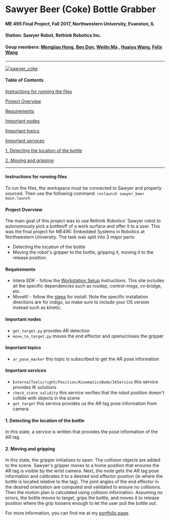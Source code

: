 Sawyer Beer (Coke) Bottle Grabber
=============================================
#### ME 495 Final Project, Fall 2017, Northwestern University, Evanston, IL
#### Station: Sawyer Robot, Rethink Robotics Inc.
#### Goup members:  [Mengjiao Hong](https://github.com/MuMu1018), [Ben Don](https://github.com/benbdon), [Weilin Ma](https://github.com/KansoW) , [Huaiyu Wang](https://github.com/whycn), [Felix Wang](https://github.com/yanweiw)
---------------------------------------------

<!-- [![sawyer_coke](https://img.youtube.com/vi/asuPnFKfNog/0.jpg)](https://www.youtube.com/watch?v=asuPnFKfNog) -->

[![sawyer_coke](https://img.youtube.com/vi/asuPnFKfNog/0.jpg)](https://www.youtube.com/watch?v=LEMvSSeDHZU&feature=youtu.be)

#### Table of Contents ####

[Instructions for running the files](#Instructions)

[Project Overview](#Project\Overview)

[Requirements](#Requirements)

[Important nodes](#nodes)

[Important topics](#topics)

[Important services](#services)

[1. Detecting the location of the bottle ](#Vision)

[2. Moving and gripping](#Movement)

---------------------------------------------
#### Instructions for running files <a name="Instructions"></a>

To run the files, the workspace must be connected to Sawyer and properly sourced. Then use the following command: `roslaunch sawyer_beer main.launch`

#### Project Overview  <a name="Project\Overview"></a>
The main goal of this project was to use Rethink Robotics' Sawyer robot to autonomously pick a bottleoff of a work surface and offer it to a user. This was the final project for ME495: Embedded Systems in Robotics at Northwestern University. The task was split into 3 major parts:
* Detecting the location of the bottle
* Moving the robot's gripper to the bottle, gripping it, moving it to the release position.


#### Requirements <a name="Requirements"></a>

  *  Intera SDK - follow the [Workstation Setup](http://sdk.rethinkrobotics.com/intera/Workstation_Setup) Instructions. This site includes all the specific dependencies such as rosdep, control-msgs, cv-bridge, etc.
  *  MoveIt! - follow the [steps](http://moveit.ros.org/install/) for install. Note the specific installation directions are for indigo, so make sure to include your OS version instead such as kinetic.

#### Important nodes <a name="nodes"></a>
 * `get_target.py` provides AR detection
 * `move_to_target.py` moves the end effector and opens/closes the gripper

#### Important topics <a name="topics"></a>
 * `ar_pose_marker` this topic is subscribed to get the AR pose information

#### Important services <a name="services"></a>
 * `ExternalTools/right/Position/KinematicsNode/IKService` this service provides IK solutions
 * `check_state_validity` this service verifies that the robot position doesn't collide with objects in the scene
 * `get_target` this service provides us the AR tag pose information from camera

#### 1. Detecting the location of the bottle <a name="Vision"></a>
In this state, a service is written that provides the pose information of the AR tag.

#### 2. Moving and gripping <a name="Movement"></a>
In this state, the gripper initializes to open. The collision objects are added to the scene. Sawyer's gripper moves to a home position that ensures the AR tag is visible by the wrist camera. Next, the node gets the AR tag pose information and calibrates it to a desired end effector position (ie where the bottle is located relative to the tag). The joint angles of the end effector in the desired orientation are computed and validated to ensure no collisions. Then the motion plan is calculated using collision information. Assuming no errors, the bottle moves to target, grips the bottle, and moves it to release position where the grip loosens enough to let the user pull the bottle out.

For more information, you can find me at my [portfolio page](https://yanweiw.github.io/).
